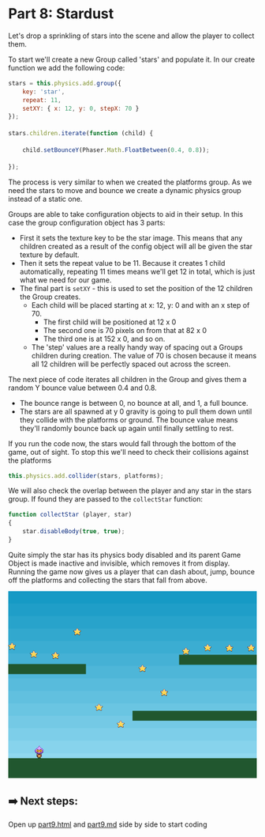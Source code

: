 # Part 8: Stardust
Let's drop a sprinkling of stars into the scene and allow the player to collect them.

To start we'll create a new Group called 'stars' and populate it. In our create function we add the following code:
```js
stars = this.physics.add.group({
    key: 'star',
    repeat: 11,
    setXY: { x: 12, y: 0, stepX: 70 }
});

stars.children.iterate(function (child) {

    child.setBounceY(Phaser.Math.FloatBetween(0.4, 0.8));

});
```

The process is very similar to when we created the platforms group. As we need the stars to move and bounce we create a dynamic physics group instead of a static one.

Groups are able to take configuration objects to aid in their setup. In this case the group configuration object has 3 parts: 
- First it sets the texture key to be the star image. This means that any children created as a result of the config object will all be given the star texture by default. 
- Then it sets the repeat value to be 11. Because it creates 1 child automatically, repeating 11 times means we'll get 12 in total, which is just what we need for our game.
- The final part is `setXY` - this is used to set the position of the 12 children the Group creates. 
    - Each child will be placed starting at x: 12, y: 0 and with an x step of 70. 
        - The first child will be positioned at 12 x 0
        - The second one is 70 pixels on from that at 82 x 0
        - The third one is at 152 x 0, and so on. 
    - The 'step' values are a really handy way of spacing out a Groups children during creation. The value of 70 is chosen because it means all 12 children will be perfectly spaced out across the screen.


The next piece of code iterates all children in the Group and gives them a random Y bounce value between 0.4 and 0.8. 
- The bounce range is between 0, no bounce at all, and 1, a full bounce. 
- The stars are all spawned at y 0 gravity is going to pull them down until they collide with the platforms or ground. The bounce value means they'll randomly bounce back up again until finally settling to rest.

If you run the code now, the stars would fall through the bottom of the game, out of sight.
To stop this we'll need to check their collisions against the platforms
```js
this.physics.add.collider(stars, platforms);
```
We will also check the overlap between the player and any star in the stars group. If found they are passed to the `collectStar` function:
```js
function collectStar (player, star)
{
    star.disableBody(true, true);
}
```

Quite simply the star has its physics body disabled and its parent Game Object is made inactive and invisible, which removes it from display. Running the game now gives us a player that can dash about, jump, bounce off the platforms and collecting the stars that fall from above.

![part eight scene example](assets/part8.png)

## ➡️ Next steps:
Open up [part9.html](/part9.html) and [part9.md](part9.md) side by side to start coding



